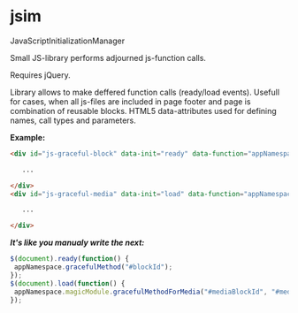 jsim
=====

JavaScriptInitializationManager

Small JS-library performs adjourned js-function calls.

Requires jQuery.

Library allows to make deffered function calls (ready/load events). Usefull for cases, when all js-files are included in page footer and page is combination of reusable blocks.
HTML5 data-attributes used for defining names, call types and parameters.


**Example:**

````html
<div id="js-graceful-block" data-init="ready" data-function="appNamespace.gracefulMethod" data-params="#blockId">

   ...

</div>
<div id="js-graceful-media" data-init="load" data-function="appNamespace.magicModule.gracefulMethodForMedia" data-params="#mediaBlockId,#mediaBlockid2">

   ...

</div>
````


***It's like you manualy write the next:***

````js
$(document).ready(function() {
 appNamespace.gracefulMethod("#blockId");
});
$(document).load(function() {
 appNamespace.magicModule.gracefulMethodForMedia("#mediaBlockId", "#mediaBlockid2")
});
````
